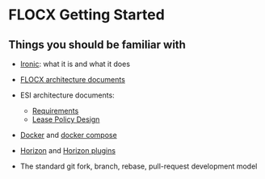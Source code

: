 # FLOCX Getting Started

## Things you should be familiar with

- [Ironic](https://docs.openstack.org/ironic/latest/): what it is and what it does 

- [FLOCX architecture documents](https://docs.google.com/document/d/1C2BFUoCjQCT5BfNZ_ik8qWTUnh5MNbnI7Jx_ryvIK6M/edit#heading=h.jun5vjxjawz4)

- ESI architecture documents:

  - [Requirements](https://docs.google.com/document/d/1SnnT8yFvSKc-80LPopo2I4uaFN0EYm4E9C219Qlz7lQ/edit#heading=h.lhtyihy1frfk)
  - [Lease Policy Design](https://docs.google.com/document/d/1kcf_whenMWkn54YJJhgLYu5ROPpv1pluyk_dBSA385M/edit#heading=h.skohwyopthf6)

- [Docker](https://docs.docker.com/get-started/) and [docker compose](https://docs.docker.com/compose/)

- [Horizon](https://docs.openstack.org/horizon/latest/index.html) and [Horizon plugins](https://docs.openstack.org/horizon/latest/contributor/tutorials/plugin.html)

- The standard git fork, branch, rebase, pull-request development model
